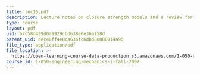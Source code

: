 ```yaml
---
title: lec15.pdf
description: Lecture notes on closure strength models and a review for a quiz.
type: course
layout: pdf
uid: 67c58d499d0a9929cbd638e6e36af58d
parent_uid: dec40ff4e8ca636fc6dbd88880914a96
file_type: application/pdf
file_location: >-
  https://open-learning-course-data-production.s3.amazonaws.com/1-050-engineering-mechanics-i-fall-2007/67c58d499d0a9929cbd638e6e36af58d_lec15.pdf
course_id: 1-050-engineering-mechanics-i-fall-2007
---
```

